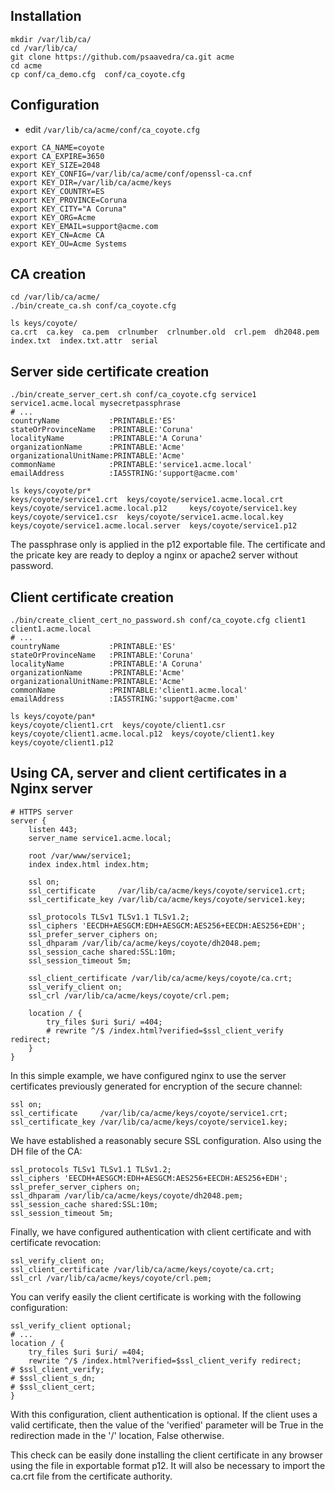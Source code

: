 
## Installation

```
mkdir /var/lib/ca/
cd /var/lib/ca/
git clone https://github.com/psaavedra/ca.git acme
cd acme
cp conf/ca_demo.cfg  conf/ca_coyote.cfg 
```


## Configuration

* edit `/var/lib/ca/acme/conf/ca_coyote.cfg`

```
export CA_NAME=coyote
export CA_EXPIRE=3650
export KEY_SIZE=2048
export KEY_CONFIG=/var/lib/ca/acme/conf/openssl-ca.cnf
export KEY_DIR=/var/lib/ca/acme/keys
export KEY_COUNTRY=ES
export KEY_PROVINCE=Coruna
export KEY_CITY="A Coruna"
export KEY_ORG=Acme
export KEY_EMAIL=support@acme.com
export KEY_CN=Acme CA
export KEY_OU=Acme Systems
```

## CA creation

```
cd /var/lib/ca/acme/
./bin/create_ca.sh conf/ca_coyote.cfg

ls keys/coyote/
ca.crt  ca.key  ca.pem  crlnumber  crlnumber.old  crl.pem  dh2048.pem  index.txt  index.txt.attr  serial
```

## Server side certificate creation

```
./bin/create_server_cert.sh conf/ca_coyote.cfg service1 service1.acme.local mysecretpassphrase 
# ...
countryName           :PRINTABLE:'ES'
stateOrProvinceName   :PRINTABLE:'Coruna'
localityName          :PRINTABLE:'A Coruna'
organizationName      :PRINTABLE:'Acme'
organizationalUnitName:PRINTABLE:'Acme'
commonName            :PRINTABLE:'service1.acme.local'
emailAddress          :IA5STRING:'support@acme.com'
```

```
ls keys/coyote/pr*
keys/coyote/service1.crt  keys/coyote/service1.acme.local.crt  keys/coyote/service1.acme.local.p12     keys/coyote/service1.key
keys/coyote/service1.csr  keys/coyote/service1.acme.local.key  keys/coyote/service1.acme.local.server  keys/coyote/service1.p12
```

The passphrase only is applied in the p12 exportable file. The certificate and
the pricate key are ready to deploy a nginx or apache2 server without password.


## Client certificate creation

```
./bin/create_client_cert_no_password.sh conf/ca_coyote.cfg client1 client1.acme.local
# ...
countryName           :PRINTABLE:'ES'
stateOrProvinceName   :PRINTABLE:'Coruna'
localityName          :PRINTABLE:'A Coruna'
organizationName      :PRINTABLE:'Acme'
organizationalUnitName:PRINTABLE:'Acme'
commonName            :PRINTABLE:'client1.acme.local'
emailAddress          :IA5STRING:'support@acme.com'
```

```
ls keys/coyote/pan*
keys/coyote/client1.crt  keys/coyote/client1.csr  keys/coyote/client1.acme.local.p12  keys/coyote/client1.key  keys/coyote/client1.p12
```


## Using CA, server and client certificates in a Nginx server

```
# HTTPS server
server {
    listen 443;
    server_name service1.acme.local;

    root /var/www/service1;
    index index.html index.htm;

    ssl on;
    ssl_certificate     /var/lib/ca/acme/keys/coyote/service1.crt;
    ssl_certificate_key /var/lib/ca/acme/keys/coyote/service1.key;

    ssl_protocols TLSv1 TLSv1.1 TLSv1.2;
    ssl_ciphers 'EECDH+AESGCM:EDH+AESGCM:AES256+EECDH:AES256+EDH';
    ssl_prefer_server_ciphers on;
    ssl_dhparam /var/lib/ca/acme/keys/coyote/dh2048.pem;
    ssl_session_cache shared:SSL:10m;
    ssl_session_timeout 5m;

    ssl_client_certificate /var/lib/ca/acme/keys/coyote/ca.crt;
    ssl_verify_client on;
    ssl_crl /var/lib/ca/acme/keys/coyote/crl.pem;

    location / {
        try_files $uri $uri/ =404;
        # rewrite ^/$ /index.html?verified=$ssl_client_verify redirect;
    }
}
```

In this simple example, we have configured nginx to use the server certificates
previously generated for encryption of the secure channel:

```
ssl on;
ssl_certificate     /var/lib/ca/acme/keys/coyote/service1.crt;
ssl_certificate_key /var/lib/ca/acme/keys/coyote/service1.key;
```

We have established a reasonably secure SSL configuration. Also using the DH
file of the CA:

```
ssl_protocols TLSv1 TLSv1.1 TLSv1.2;
ssl_ciphers 'EECDH+AESGCM:EDH+AESGCM:AES256+EECDH:AES256+EDH';
ssl_prefer_server_ciphers on;
ssl_dhparam /var/lib/ca/acme/keys/coyote/dh2048.pem;
ssl_session_cache shared:SSL:10m;
ssl_session_timeout 5m;
```

Finally, we have configured authentication with client certificate and with
certificate revocation:

```
ssl_verify_client on;
ssl_client_certificate /var/lib/ca/acme/keys/coyote/ca.crt;
ssl_crl /var/lib/ca/acme/keys/coyote/crl.pem;
```

You can verify easily the client certificate is working with the
following configuration:

```
ssl_verify_client optional;
# ...
location / {
    try_files $uri $uri/ =404;
    rewrite ^/$ /index.html?verified=$ssl_client_verify redirect;
# $ssl_client_verify;
# $ssl_client_s_dn;
# $ssl_client_cert;
}
```

With this configuration, client authentication is optional. If the client uses
a valid certificate, then the value of the 'verified' parameter will be True in
the redirection made in the '/' location, False otherwise.

This check can be easily done installing the client certificate
in any browser using the file in exportable format p12. It will also
be necessary to import the ca.crt file from the certificate authority.
